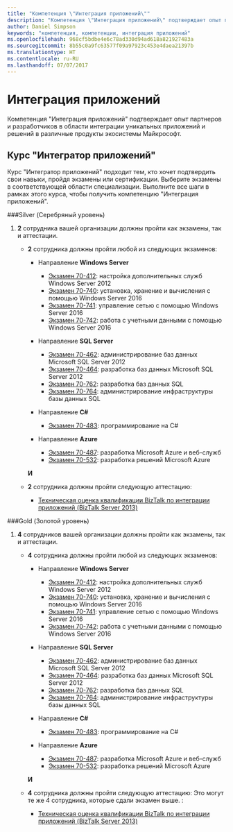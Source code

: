 ```yaml
---
title: "Компетенция \"Интеграция приложений\""
description: "Компетенция \"Интеграция приложений\" подтверждает опыт партнеров и разработчиков в области интеграции уникальных приложений и решений в различные продукты экосистемы Майкрософт."
author: Daniel Simpson
keywords: "компетенция, компетенции, интеграция приложений"
ms.openlocfilehash: 968cf5bdbe4e6c78ad330d94ad618a821927483a
ms.sourcegitcommit: 8b55c0a9fc63577f09a97923c453e4daea21397b
ms.translationtype: HT
ms.contentlocale: ru-RU
ms.lasthandoff: 07/07/2017
---
```

# <a name="application-integration"></a>Интеграция приложений 
Компетенция "Интеграция приложений" подтверждает опыт партнеров и разработчиков в области интеграции уникальных приложений и решений в различные продукты экосистемы Майкрософт. 

## <a name="application-integrator-option"></a>Курс "Интегратор приложений"

Курс "Интегратор приложений" подходит тем, кто хочет подтвердить свои навыки, пройдя экзамены или сертификации. Выберите экзамены в соответствующей области специализации. Выполните все шаги в рамках этого курса, чтобы получить компетенцию "Интеграция приложений".

###<a name="silver"></a>Silver (Серебряный уровень)
1. **2** сотрудника вашей организации должны пройти как экзамены, так и аттестации.

    - **2** сотрудника должны пройти любой из следующих экзаменов:

        - Направление **Windows Server**
            - [Экзамен 70-412](https://www.microsoft.com/en-us/learning/exam-70-412.aspx): настройка дополнительных служб Windows Server 2012
            - [Экзамен 70-740](https://www.microsoft.com/en-us/learning/exam-70-740.aspx): установка, хранение и вычисления с помощью Windows Server 2016
            - [Экзамен 70-741](https://www.microsoft.com/en-us/learning/exam-70-741.aspx): управление сетью с помощью Windows Server 2016
            - [Экзамен 70-742](https://www.microsoft.com/en-us/learning/exam-70-742.aspx): работа с учетными данными с помощью Windows Server 2016

        - Направление **SQL Server**

            - [Экзамен 70-462](https://www.microsoft.com/en-us/learning/exam-70-462.aspx): администрирование баз данных Microsoft SQL Server 2012
            - [Экзамен 70-464](https://www.microsoft.com/en-us/learning/exam-70-464.aspx): разработка баз данных Microsoft SQL Server 2012
            - [Экзамен 70-762](https://www.microsoft.com/en-us/learning/exam-70-762.aspx): разработка баз данных SQL
            - [Экзамен 70-764](https://www.microsoft.com/en-us/learning/exam-70-764.aspx): администрирование инфраструктуры базы данных SQL

        - Направление **C#** 

            - [Экзамен 70-483](https://www.microsoft.com/en-us/learning/exam-70-483.aspx): программирование на C#

        - Направление **Azure**

            - [Экзамен 70-487](https://www.microsoft.com/en-us/learning/exam-70-487.aspx): разработка Microsoft Azure и веб-служб
            - [Экзамен 70-532](https://www.microsoft.com/en-us/learning/exam-70-532.aspx): разработка решений Microsoft Azure

        **И**

    - **2** сотрудника должны пройти следующую аттестацию:

        - [Техническая оценка квалификации BizTalk по интеграции приложений (BizTalk Server 2013)](https://partneruniversity.microsoft.com/?whr=uri:MicrosoftAccount&courseId=12286&scoId=Id3XwITSB_2805299993)

###<a name="gold"></a>Gold (Золотой уровень)
1. **4** сотрудников вашей организации должны пройти как экзамены, так и аттестации.

    - **4** сотрудника должны пройти любой из следующих экзаменов:

        - Направление **Windows Server**

            - [Экзамен 70-412](https://www.microsoft.com/en-us/learning/exam-70-412.aspx): настройка дополнительных служб Windows Server 2012
            - [Экзамен 70-740](https://www.microsoft.com/en-us/learning/exam-70-740.aspx): установка, хранение и вычисления с помощью Windows Server 2016
            - [Экзамен 70-741](https://www.microsoft.com/en-us/learning/exam-70-741.aspx): управление сетью с помощью Windows Server 2016
            - [Экзамен 70-742](https://www.microsoft.com/en-us/learning/exam-70-742.aspx): работа с учетными данными с помощью Windows Server 2016

        - Направление **SQL Server**

            - [Экзамен 70-462](https://www.microsoft.com/en-us/learning/exam-70-462.aspx): администрирование баз данных Microsoft SQL Server 2012
            - [Экзамен 70-464](https://www.microsoft.com/en-us/learning/exam-70-464.aspx): разработка баз данных Microsoft SQL Server 2012
            - [Экзамен 70-762](https://www.microsoft.com/en-us/learning/exam-70-762.aspx): разработка баз данных SQL
            - [Экзамен 70-764](https://www.microsoft.com/en-us/learning/exam-70-764.aspx): администрирование инфраструктуры базы данных SQL

        - Направление **C#** 

            - [Экзамен 70-483](https://www.microsoft.com/en-us/learning/exam-70-483.aspx): программирование на C#

        - Направление **Azure**

            - [Экзамен 70-487](https://www.microsoft.com/en-us/learning/exam-70-487.aspx): разработка Microsoft Azure и веб-служб
            - [Экзамен 70-532](https://www.microsoft.com/en-us/learning/exam-70-532.aspx): разработка решений Microsoft Azure

        **И**

    - **4** сотрудника должны пройти следующую аттестацию: Это могут те же 4 сотрудника, которые сдали экзамен выше. :

        - [Техническая оценка квалификации BizTalk по интеграции приложений (BizTalk Server 2013)](https://partneruniversity.microsoft.com/?whr=uri:MicrosoftAccount&courseId=12286&scoId=Id3XwITSB_2805299993)

